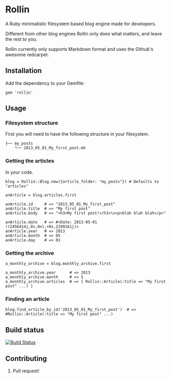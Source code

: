# Rollin

A Ruby minimalistic filesystem based blog engine made for developers.

Different from other blog engines Rollin only does what matters, and leave the rest to you.

Rollin currently only supports Markdown format and uses the Github's awesome redcarpet.

## Installation

Add the dependency to your Gemfile:

    gem 'rollin'

## Usage

### Filesystem structure

First you will need to have the following structure in your filesystem.

    ├── my_posts
        └── 2013_05_01_My_first_post.mk

### Getting the articles

In your code.
    
    blog = Rollin::Blog.new({article_folder: "my_posts"}) # Defaults to "articles"
    
    anArticle = blog.articles.first

    anArticle.id     # => "2013_05_01_My_first_post"
    anArticle.title  # => "My first post"
    anArticle.body   # => "<h3>My first post!</h3>\n<p>blah blah blah</p>"

    anArticle.date   # => #<Date: 2013-05-01 ((2456414j,0s,0n),+0s,2299161j)>
    anArticle.year   # => 2013
    anArticle.month  # => 05
    anArticle.day    # => 01

### Getting the archive

    a_monthly_archive = blog.monthly_archive.first

    a_monthly_archive.year      # => 2013
    a_monthly_archive.month     # => 5
    a_monthly_archive.articles  # => [ Rollin::Article(:title => "My first post" ...) ]

### Finding an article

    blog.find_article_by_id('2013_05_01_My_first_post')  # => #Rollin::Article(:title => "My first post" ...)

## Build status

[![Build Status](https://travis-ci.org/marano/rollin.png)](https://travis-ci.org/marano/rollin)

## Contributing

1. Pull request!
